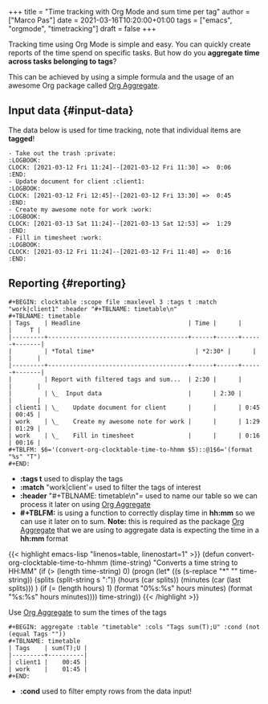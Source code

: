 +++
title = "Time tracking with Org Mode and sum time per tag"
author = ["Marco Pas"]
date = 2021-03-16T10:20:00+01:00
tags = ["emacs", "orgmode", "timetracking"]
draft = false
+++

Tracking time using Org Mode is simple and easy. You can quickly create reports of the time spend on specific tasks. But how do you **aggregate time across tasks belonging to tags**?

This can be achieved by using a simple formula and the usage of an awesome Org package called [Org Aggregate](https://github.com/tbanel/orgaggregate).


## Input data {#input-data}

The data below is used for time tracking, note that individual items are **tagged**!

```text
- Take out the trash :private:
:LOGBOOK:
CLOCK: [2021-03-12 Fri 11:24]--[2021-03-12 Fri 11:30] =>  0:06
:END:
- Update document for client :client1:
:LOGBOOK:
CLOCK: [2021-03-12 Fri 12:45]--[2021-03-12 Fri 13:30] =>  0:45
:END:
- Create my awesome note for work :work:
:LOGBOOK:
CLOCK: [2021-03-13 Sat 11:24]--[2021-03-13 Sat 12:53] =>  1:29
:END:
- Fill in timesheet :work:
:LOGBOOK:
CLOCK: [2021-03-12 Fri 11:24]--[2021-03-12 Fri 11:40] =>  0:16
:END:
```


## Reporting {#reporting}

```text
#+BEGIN: clocktable :scope file :maxlevel 3 :tags t :match "work|client1" :header "#+TBLNAME: timetable\n"
#+TBLNAME: timetable
| Tags    | Headline                              | Time |      |      |     T |
|---------+---------------------------------------+------+------+------+-------|
|         | *Total time*                            | *2:30* |      |      |       |
|---------+---------------------------------------+------+------+------+-------|
|         | Report with filtered tags and sum...  | 2:30 |      |      |       |
|         | \_  Input data                        |      | 2:30 |      |       |
| client1 | \_    Update document for client      |      |      | 0:45 | 00:45 |
| work    | \_    Create my awesome note for work |      |      | 1:29 | 01:29 |
| work    | \_    Fill in timesheet               |      |      | 0:16 | 00:16 |
#+TBLFM: $6='(convert-org-clocktable-time-to-hhmm $5)::@1$6='(format "%s" "T")
#+END:
```

-   **:tags t** used to display the tags
-   **:match** "work|client'= used to filter the tags of interest
-   **:header** "#+TBLNAME: timetable\n"= used to name our table so we can process it later on using [Org Aggregate](https://github.com/tbanel/orgaggregate)
-   **#+TBLFM:** is using a function to correctly display time in **hh:mm** so we can use it later on to sum. **Note:** this is required as the package [Org Aggregate](https://github.com/tbanel/orgaggregate) that we are using to aggregate data is expecting the time in a **hh:mm** format

<!--listend-->

{{< highlight emacs-lisp "linenos=table, linenostart=1" >}}
(defun convert-org-clocktable-time-to-hhmm (time-string)
  "Converts a time string to HH:MM"
  (if (> (length time-string) 0)
      (progn
        (let* ((s (s-replace "*" "" time-string))
               (splits (split-string s ":"))
               (hours (car splits))
               (minutes (car (last splits)))
               )
          (if (= (length hours) 1)
              (format "0%s:%s" hours minutes)
            (format "%s:%s" hours minutes))))
    time-string))
{{< /highlight >}}

Use [Org Aggregate](https://github.com/tbanel/orgaggregate) to sum the times of the tags

```text
#+BEGIN: aggregate :table "timetable" :cols "Tags sum(T);U" :cond (not (equal Tags ""))
#+TBLNAME: timetable
| Tags    | sum(T);U |
|---------+----------|
| client1 |    00:45 |
| work    |    01:45 |
#+END:
```

-   **:cond** used to filter empty rows from the data input!
